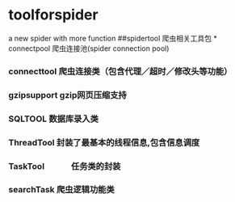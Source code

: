 # toolforspider
a new spider with more function
##spidertool 爬虫相关工具包
*　connectpool    爬虫连接池(spider connection pool)
###    connecttool     爬虫连接类（包含代理／超时／修改头等功能）
###   gzipsupport		 gzip网页压缩支持
###   SQLTOOL	          数据库录入类
###   ThreadTool       封装了最基本的线程信息,包含信息调度
###   TaskTool 　　　任务类的封装
###   searchTask			爬虫逻辑功能类